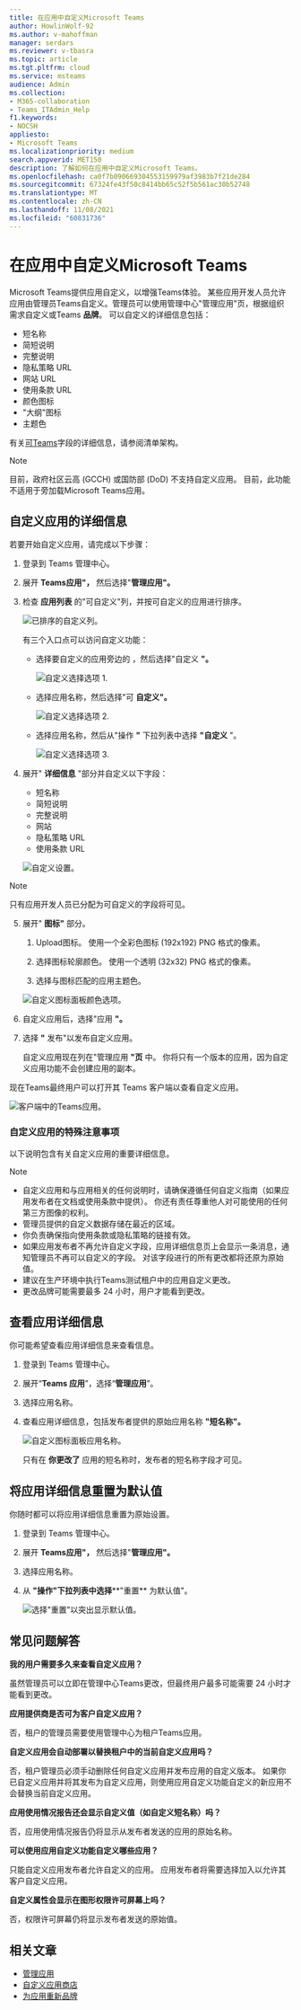 ```yaml
---
title: 在应用中自定义Microsoft Teams
author: HowlinWolf-92
ms.author: v-mahoffman
manager: serdars
ms.reviewer: v-tbasra
ms.topic: article
ms.tgt.pltfrm: cloud
ms.service: msteams
audience: Admin
ms.collection:
- M365-collaboration
- Teams_ITAdmin_Help
f1.keywords:
- NOCSH
appliesto:
- Microsoft Teams
ms.localizationpriority: medium
search.appverid: MET150
description: 了解如何在应用中自定义Microsoft Teams。
ms.openlocfilehash: ca0f7b090669304553159979af3983b7f21de284
ms.sourcegitcommit: 67324fe43f50c8414bb65c52f5b561ac30b52748
ms.translationtype: MT
ms.contentlocale: zh-CN
ms.lasthandoff: 11/08/2021
ms.locfileid: "60831736"
---
```

# <a name="customize-apps-in-microsoft-teams"></a>在应用中自定义Microsoft Teams

 Microsoft Teams提供应用自定义，以增强Teams体验。 某些应用开发人员允许应用由管理员Teams自定义。管理员可以使用管理中心"管理应用"页，根据组织需求自定义或Teams **品牌**。 可以自定义的详细信息包括：

- 短名称
- 简短说明
- 完整说明
- 隐私策略 URL
- 网站 URL
- 使用条款 URL
- 颜色图标
- "大纲"图标
- 主题色

有关[可Teams](/microsoftteams/platform/resources/schema/manifest-schema)字段的详细信息，请参阅清单架构。

> [!NOTE]
> 目前，政府社区云高 (GCCH) 或国防部 (DoD) 不支持自定义应用。
> 目前，此功能不适用于旁加载Microsoft Teams应用。

## <a name="customize-the-apps-details"></a>自定义应用的详细信息

若要开始自定义应用，请完成以下步骤：

1. 登录到 Teams 管理中心。

2. 展开 **Teams应用"，** 然后选择"**管理应用"。**

3. 检查 **应用列表** 的"可自定义"列，并按可自定义的应用进行排序。

   ![已排序的自定义列。](media/customize-column.png)

   有三个入口点可以访问自定义功能：

   - 选择要自定义的应用旁边的 ，然后选择"自定义 **"。**

     ![自定义选择选项 1.](media/select-app-to-customize1.png)

   - 选择应用名称，然后选择"可 **自定义"。**

     ![自定义选择选项 2.](media/app-details-customizable.png)

   - 选择应用名称，然后从"操作 **"** 下拉列表中选择 **"自定义** "。

     ![自定义选择选项 3.](media/customize-action-menu.png)

4. 展开" **详细信息** "部分并自定义以下字段：

    - 短名称
    - 简短说明
    - 完整说明
    - 网站
    - 隐私策略 URL
    - 使用条款 URL

   ![自定义设置。](media/customize-settings.png)

> [!Note]
> 只有应用开发人员已分配为可自定义的字段将可见。

5. 展开" **图标"** 部分。

   1. Upload图标。 使用一个全彩色图标 (192x192) PNG 格式的像素。

   1. 选择图标轮廓颜色。 使用一个透明 (32x32) PNG 格式的像素。

   1. 选择与图标匹配的应用主题色。

    ![自定义图标面板颜色选项。](media/customize-app-colors.png)

6. 自定义应用后，选择"应用 **"。**

7. 选择 **"** 发布"以发布自定义应用。

   自定义应用现在列在"管理应用 **"页** 中。 你将只有一个版本的应用，因为自定义应用功能不会创建应用的副本。

现在Teams最终用户可以打开其 Teams 客户端以查看自定义应用。

   ![客户端中的Teams应用。](media/contoso-app.png)

### <a name="special-considerations-for-customizing-an-app"></a>自定义应用的特殊注意事项

以下说明包含有关自定义应用的重要详细信息。

> [!Note]
> - 自定义应用和与应用相关的任何说明时，请确保遵循任何自定义指南（如果应用发布者在文档或使用条款中提供）。 你还有责任尊重他人对可能使用的任何第三方图像的权利。
> - 管理员提供的自定义数据存储在最近的区域。
> - 你负责确保指向使用条款或隐私策略的链接有效。
> - 如果应用发布者不再允许自定义字段，应用详细信息页上会显示一条消息，通知管理员不再可以自定义的字段。 对该字段进行的所有更改都将还原为原始值。
> - 建议在生产环境中执行Teams测试租户中的应用自定义更改。
> - 更改品牌可能需要最多 24 小时，用户才能看到更改。

## <a name="review-app-details"></a>查看应用详细信息

你可能希望查看应用详细信息来查看信息。

1. 登录到 Teams 管理中心。

2. 展开“**Teams 应用**”，选择“**管理应用**”。

3. 选择应用名称。

4. 查看应用详细信息，包括发布者提供的原始应用名称 **"短名称"。**

   ![自定义图标面板应用名称。](media/original-app-version.png)

   只有在 **你更改了** 应用的短名称时，发布者的短名称字段才可见。

## <a name="reset-app-details-to-default"></a>将应用详细信息重置为默认值

你随时都可以将应用详细信息重置为原始设置。

1. 登录到 Teams 管理中心。

2. 展开 **Teams应用"，** 然后选择"**管理应用"。**

3. 选择应用名称。

4. 从 **"操作"下拉列表中选择****"重置** 为默认值"。

   ![选择"重置"以突出显示默认值。](media/select-reset.png)

## <a name="frequently-asked-questions"></a>常见问题解答

**我的用户需要多久来查看自定义应用？**

虽然管理员可以立即在管理中心Teams更改，但最终用户最多可能需要 24 小时才能看到更改。  

**应用提供商是否可为客户自定义应用？**

 否，租户的管理员需要使用管理中心为租户Teams应用。

**自定义应用会自动部署以替换租户中的当前自定义应用吗？**

否，租户管理员必须手动删除任何自定义应用并发布应用的自定义版本。 如果你已自定义应用并将其发布为自定义应用，则使用应用自定义功能自定义的新应用不会替换当前自定义应用。  

**应用使用情况报告还会显示自定义值（如自定义短名称）吗？**

 否，应用使用情况报告仍将显示从发布者发送的应用的原始名称。

**可以使用应用自定义功能自定义哪些应用？**

只能自定义应用发布者允许自定义的应用。 应用发布者将需要选择加入以允许其客户自定义应用。

**自定义属性会显示在图形权限许可屏幕上吗？**

否，权限许可屏幕仍将显示发布者发送的原始值。

## <a name="related-article"></a>相关文章

- [管理应用](manage-apps.md)
- [自定义应用商店](customize-your-app-store.md)
- [为应用重新品牌](https://techcommunity.microsoft.com/t5/microsoft-teams-blog/rebrand-apps-to-your-own-organization-s-branding-with-app/ba-p/2376296)
